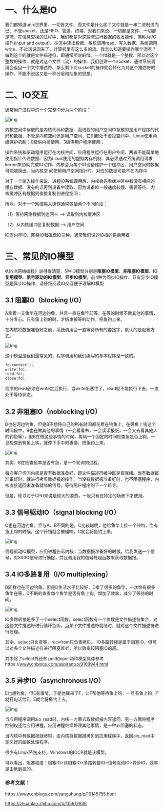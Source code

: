# 一、什么是IO

我们都知道unix世界里、一切皆文件、而文件是什么呢？文件就是一串二进制流而已、不管socket、还是FIFO、管道、终端、对我们来说、一切都是文件、一切都是流、在信息交换的过程中、我们都是对这些流进行数据的收发操作、简称为I/O操作(input and output)、往流中读出数据、系统调用read、写入数据、系统调用write、不过话说回来了、计算机里有这么多的流、我怎么知道要操作哪个流呢？做到这个的就是文件描述符、即通常所说的fd、一个fd就是一个整数、所以对这个整数的操作、就是对这个文件（流）的操作、我们创建一个socket、通过系统调用会返回一个文件描述符、那么剩下对socket的操作就会转化为对这个描述符的操作、不能不说这又是一种分层和抽象的思想。

# 二、IO交互

通常用户进程中的一个完整IO分为两个阶段：

![img](http://img.yluchao.cn/typora/958fd5c8adf16b4224d2bc882163e843.png) 

内核空间中存放的是内核代码和数据、而进程的用户空间中存放的是用户程序的代码和数据、不管是内核空间还是用户空间、它们都处于虚拟空间中、Linux使用两级保护机制：0级供内核使用、3级供用户程序使用；

操作系统和驱动程序运行在内核空间、应用程序运行在用户空间、两者不能简单地使用指针传递数据、因为Linux使用的虚拟内存机制、其必须通过系统调用请求kernel来协助完成IO动作、内核会为每个IO设备维护一个缓冲区、用户空间的数据可能被换出、当内核空 间使用用户空间指针时、对应的数据可能不在内存中

对于一个输入操作来说、进程IO系统调用后、内核会先看缓冲区中有没有相应的缓存数据、没有的话再到设备中读取、因为设备IO一般速度较慢、需要等待、内核缓冲区有数据则直接复制到进程空间；

所以、对于一个网络输入操作通常包括两个不同阶段：

（1）等待网络数据到达网卡 –&gt; 读取到内核缓冲区

（2）从内核缓冲区复制数据 –&gt; 用户空间

IO有内存IO、网络IO和磁盘IO三种、通常我们说的IO指的是后两者

# 三、常见的IO模型

《UNIX网络编程》说得很清楚、5种IO模型分别是**阻塞IO模型**、**非阻塞IO模型**、**IO复用模型**、**信号驱动的IO模型**、**异步IO模型**，前4种为同步IO操作、只有异步IO模型是异步IO操作、请仔细阅读IO交互便于理解IO模型

## 3.1 阻塞IO（blocking I/O）

A拿着一支鱼竿在河边钓鱼，并且一直在鱼竿前等，在等的时候不做其他的事情，十分专心。只有鱼上钩的时，才结束掉等的动作，把鱼钓上来。

在内核将数据准备好之前，系统调用会一直等待所有的套接字，默认的是阻塞方式。 

![img](http://img.yluchao.cn/typora/8ed223814a4b8ed0ad7131934335b778.png) 

这个模型是我们最常见的，程序调用和我们编写的基本程序是一致的。

```c
fd=connect();
write(fd);
read(fd);
close(fd);
```

程序的read必须在write之后执行，当write阻塞住了，read就不能执行下去，一直处于等待状态。

## 3.2 非阻塞IO（noblocking I/O）

B也在河边钓鱼，但是B不想将自己的所有时间都花费在钓鱼上，在等鱼上钩这个时间段中，B也在做其他的事情（一会看看书，一会读读报纸，一会又去看其他人的钓鱼等），但B在做这些事情的时候，每隔一个固定的时间检查鱼是否上钩。一旦检查到有鱼上钩，就停下手中的事情，把鱼钓上来。

![img](http://img.yluchao.cn/typora/3a0fb63ca6199bee260902f506c11916.png) 

其实，B在检查鱼竿是否有鱼，是一个轮询的过程。

每次客户询问内核是否有数据准备好，即文件描述符缓冲区是否就绪。当有数据报准备好时，就进行拷贝数据报的操作。当没有数据报准备好时，也不阻塞程序，内核直接返回未准备就绪的信号，等待用户程序的下一个轮寻。

但是，轮寻对于CPU来说是较大的浪费，一般只有在特定的场景下才使用。

## 3.3 信号驱动IO（signal blocking I/O）

C也在河边钓鱼，但与A、B不同的是，C比较聪明，他给鱼竿上挂一个铃铛，当有鱼上钩的时候，这个铃铛就会被碰响，C就会将鱼钓上来。

![img](http://img.yluchao.cn/typora/b2245c3dad2ce6667ec5f8fa9a762384.png)

信号驱动IO模型，应用进程告诉内核：当数据报准备好的时候，给我发送一个信号，对SIGIO信号进行捕捉，并且调用我的信号处理函数来获取数据报。

## 3.4 IO多路复用（I/O multiplexing）

D同样也在河边钓鱼，但是D生活水平比较好，D拿了很多的鱼竿，一次性有很多鱼竿在等，D不断的查看每个鱼竿是否有鱼上钩。增加了效率，减少了等待的时间。

![img](http://img.yluchao.cn/typora/d9b118e2c923f7f2a5a26425ba1373f9.png) 

IO多路转接是多了一个select函数，select函数有一个参数是文件描述符集合，对这些文件描述符进行循环监听，当某个文件描述符就绪时，就对这个文件描述符进行处理。

其中，select只负责等，recvfrom只负责拷贝。
IO多路转接是属于阻塞IO，但可以对多个文件描述符进行阻塞监听，所以效率较阻塞IO的高。

其中除了select外还有 poll和epoll两种模型具体参考https://www.cnblogs.com/aspirant/p/9166944.html

## 3.5 异步IO（asynchronous I/O）

E也想钓鱼，但E有事情，于是他雇来了F，让F帮他等待鱼上钩，一旦有鱼上钩，F就打电话给E，E就会将鱼钓上去。

![img](http://img.yluchao.cn/typora/7627e2854f802057b85ca4025bbed8ab.png) 

当应用程序调用aio_read时，内核一方面去取数据报内容返回，另一方面将程序控制权还给应用进程，应用进程继续处理其他事情，是一种非阻塞的状态。

当内核中有数据报就绪时，由内核将数据报拷贝到应用程序中，返回aio_read中定义好的函数处理程序。

很少有Linux系统支持，Windows的IOCP就是该模型。



可以看出，阻塞程度：阻塞IO>非阻塞IO>多路转接IO>信号驱动IO>异步IO，效率是由低到高的。

### 参考文献：

https://www.cnblogs.com/yanguhung/p/10145755.html

https://zhuanlan.zhihu.com/p/115912936
